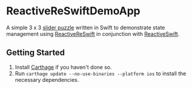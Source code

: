 # ReactiveReSwiftDemoApp
A simple 3 x 3 [slider puzzle](https://en.wikipedia.org/wiki/Sliding_puzzle) written in Swift to demonstrate state management using [ReactiveReSwift](https://github.com/ReSwift/ReactiveReSwift) in conjunction with [ReactiveSwift](https://github.com/ReactiveCocoa/ReactiveSwift).

## Getting Started
1. Install [Carthage](https://github.com/carthage/carthage) if you haven't done so.
2. Run `carthage update --no-use-binaries --platform ios` to install the necessary dependencies.
